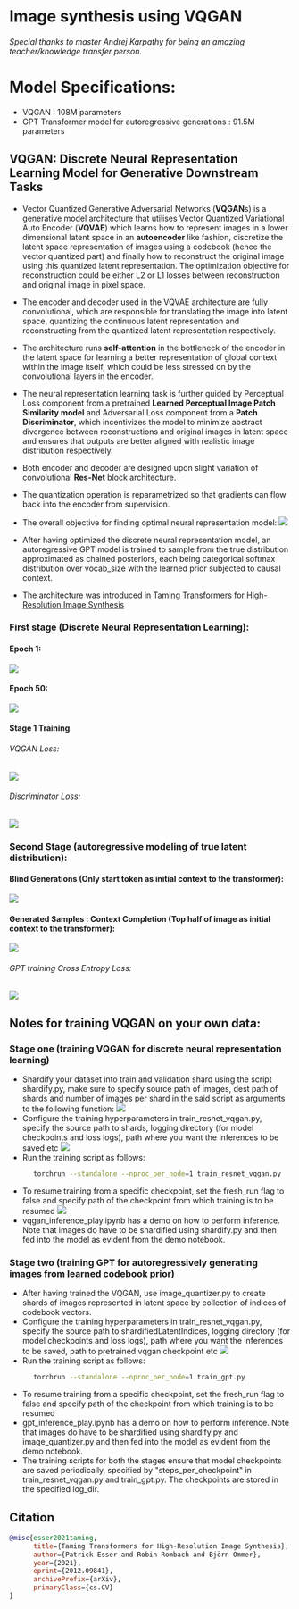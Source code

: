 # Image synthesis using VQGAN
###### Special thanks to master Andrej Karpathy for being an amazing teacher/knowledge transfer person.
# Model Specifications:
- VQGAN : 108M parameters
- GPT Transformer model for autoregressive generations : 91.5M parameters

## VQGAN: Discrete Neural Representation Learning Model for Generative Downstream Tasks
- Vector Quantized Generative Adversarial Networks (**VQGAN**s) is a generative model architecture that utilises Vector Quantized Variational Auto Encoder (**VQVAE**) which learns how to represent images in a lower dimensional latent space in an **autoencoder** like fashion, discretize the latent space representation of images using a codebook (hence the vector quantized part) and finally how to reconstruct the original image using this quantized latent representation. The optimization objective for reconstruction could be either L2 or L1 losses between reconstruction and original image in pixel space.
- The encoder and decoder used in the VQVAE architecture are fully convolutional, which are responsible for translating the image into latent space, quantizing the continuous latent representation and reconstructing from the quantized latent representation respectively.
- The architecture runs **self-attention** in the bottleneck of the encoder in the latent space for learning a better representation of global context within the image itself, which could be less stressed on by the convolutional layers in the encoder.
- The neural representation learning task is further guided by Perceptual Loss component from a pretrained **Learned Perceptual Image Patch Similarity model** and Adversarial Loss component from a **Patch Discriminator**, which incentivizes the model to minimize abstract divergence between reconstructions and original images in latent space and ensures that outputs are better aligned with realistic image distribution respectively.
- Both encoder and decoder are designed upon slight variation of convolutional **Res-Net** block architecture.
- The quantization operation is reparametrized so that gradients can flow back into the encoder from supervision.
- The overall objective for finding optimal neural representation model:
![](./plots/optimizationObjective.png)

- After having optimized the discrete neural representation model, an autoregressive GPT model is trained to sample from the true distribution approximated as chained posteriors, each being categorical softmax distribution over vocab_size with the learned prior subjected to causal context.


- The architecture was introduced in [Taming Transformers for High-Resolution Image Synthesis](https://arxiv.org/abs/2012.09841)


### First stage (Discrete Neural Representation Learning):
#### Epoch 1:
![](./plots/epoch0.png)
#### Epoch 50:
![](./plots/epoch50.png)

#### Stage 1 Training
###### VQGAN Loss:
![](./plots/vqganLoss.png)
###### Discriminator Loss:
![](./plots/discriminatorLoss.png)

### Second Stage (autoregressive modeling of true latent distribution):
#### Blind Generations (Only start token as initial context to the transformer):
![](./plots/blindGenerations.png)
#### Generated Samples : Context Completion (Top half of image as initial context to the transformer):
![](./plots/halfContextGenerations.png)

#### 
###### GPT training Cross Entropy Loss:
![](./plots/gpt_loss.png)


## Notes for training VQGAN on your own data:
### Stage one (training VQGAN for discrete neural representation learning)
- Shardify your dataset into train and validation shard using the script shardify.py, make sure to specify source path of images, dest path of shards and number of images per shard in the said script as arguments to the following function:
![](./plots/shardify.png)
- Configure the training hyperparameters in train_resnet_vqgan.py, specify the source path to shards, logging directory (for model checkpoints and loss logs), path where you want the inferences to be saved etc
![](./plots/train_vqgan_configs.png)
- Run the training script as follows:
```bash
      torchrun --standalone --nproc_per_node=1 train_resnet_vqgan.py
```
- To resume training from a specific checkpoint, set the fresh_run flag to false and specify path of the checkpoint from which training is to be resumed
![](./plots/freshrun.png)
- vqgan_inference_play.ipynb has a demo on how to perform inference. Note that images do have to be shardified using shardify.py and then fed into the model as evident from the demo notebook.

### Stage two (training GPT for autoregressively generating images from learned codebook prior)
- After having trained the VQGAN, use image_quantizer.py to create shards of images represented in latent space by collection of indices of codebook vectors.
- Configure the training hyperparameters in train_resnet_vqgan.py, specify the source path to shardifiedLatentIndices, logging directory (for model checkpoints and loss logs), path where you want the inferences to be saved, path to pretrained vqgan checkpoint etc
![](./plots/train_gpt_configs.png)
- Run the training script as follows:
```bash
      torchrun --standalone --nproc_per_node=1 train_gpt.py
```
- To resume training from a specific checkpoint, set the fresh_run flag to false and specify path of the checkpoint from which training is to be resumed
- gpt_inference_play.ipynb has a demo on how to perform inference. Note that images do have to be shardified using shardify.py and image_quantizer.py and then fed into the model as evident from the demo notebook.
- The training scripts for both the stages ensure that model checkpoints are saved periodically, specified by "steps_per_checkpoint" in train_resnet_vqgan.py and train_gpt.py. The checkpoints are stored in the specified log_dir.

## Citation
```bibtex
@misc{esser2021taming,
      title={Taming Transformers for High-Resolution Image Synthesis}, 
      author={Patrick Esser and Robin Rombach and Björn Ommer},
      year={2021},
      eprint={2012.09841},
      archivePrefix={arXiv},
      primaryClass={cs.CV}
}
```
